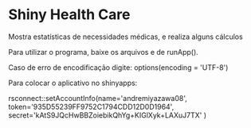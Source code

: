 # Shiny Health Care
Mostra estatísticas de necessidades médicas, e realiza alguns cálculos

Para utilizar o programa, baixe os arquivos e 
de runApp().

Caso de erro de encodificação digite:
options(encoding = 'UTF-8')

Para colocar o aplicativo no shinyapps:

rsconnect::setAccountInfo(name='andremiyazawa08', 
    token='935D55239FF9752C1794CDD12D0D1964', 
    secret='kAtS9JQcHwBBZoiebikQhYg+KIGlXyk+LAXuJ7TX'
)
